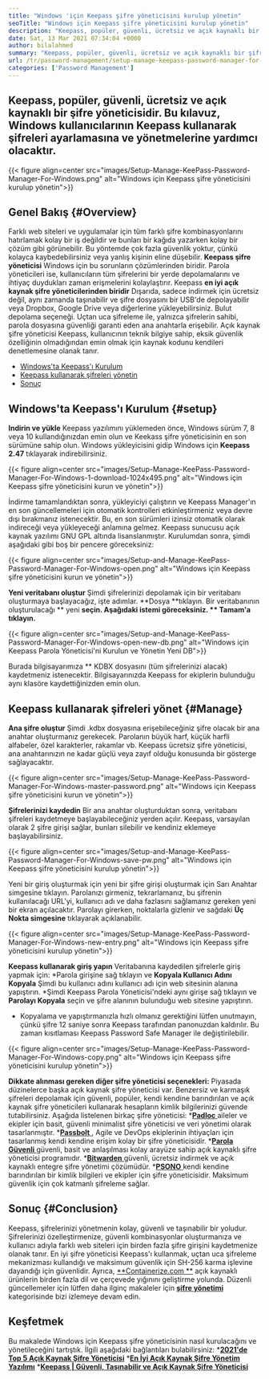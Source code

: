 ```yaml
---
title: "Windows 'için Keepass şifre yöneticisini kurulup yönetin" 
seoTitle: "Windows için Keepass şifre yöneticisini kurulup yönetin" 
description: "Keepass, popüler, güvenli, ücretsiz ve açık kaynaklı bir şifre yöneticisidir. Bu kılavuz, Windows kullanıcılarının Keepass kullanarak şifreleri ayarlamasına ve yönetmelerine yardımcı olacaktır." 
date: Sat, 13 Mar 2021 07:34:04 +0000
author: bilalahmed
summary: "Keepass, popüler, güvenli, ücretsiz ve açık kaynaklı bir şifre yöneticisidir. Bu kılavuz, Windows kullanıcılarının Keepass kullanarak şifreleri ayarlamasına ve yönetmelerine yardımcı olacaktır." 
url: /tr/password-management/setup-manage-keepass-password-manager-for-windows/
categories: ['Password Management']
---
```


## Keepass, popüler, güvenli, ücretsiz ve açık kaynaklı bir şifre yöneticisidir. Bu kılavuz, Windows kullanıcılarının Keepass kullanarak şifreleri ayarlamasına ve yönetmelerine yardımcı olacaktır.

{{< figure align=center src="images/Setup-Manage-KeePass-Password-Manager-For-Windows.png" alt="Windows için Keepass şifre yöneticisini kurulup yönetin">}}


## Genel Bakış   {#Overview}
Farklı web siteleri ve uygulamalar için tüm farklı şifre kombinasyonlarını hatırlamak kolay bir iş değildir ve bunları bir kağıda yazarken kolay bir çözüm gibi görünebilir. Bu yöntemde çok fazla güvenlik yoktur, çünkü kolayca kaybedebilirsiniz veya yanlış kişinin eline düşebilir. **Keepass şifre yöneticisi**  Windows için bu sorunların çözümlerinden biridir.
Parola yöneticileri ise, kullanıcıların tüm şifrelerini bir yerde depolamalarını ve ihtiyaç duydukları zaman erişmelerini kolaylaştırır. Keepass **en iyi açık kaynak şifre yöneticilerinden biridir**  Dışarıda, sadece indirmek için ücretsiz değil, aynı zamanda taşınabilir ve şifre dosyasını bir USB'de depolayabilir veya Dropbox, Google Drive veya diğerlerine yükleyebilirsiniz. Bulut depolama seçeneği. Uçtan uca şifreleme ile, yalnızca şifrelerin sahibi, parola dosyasına güvenliği garanti eden ana anahtarla erişebilir. Açık kaynak şifre yöneticisi Keepass, kullanıcının teknik bilgiye sahip, eksik güvenlik özelliğinin olmadığından emin olmak için kaynak kodunu kendileri denetlemesine olanak tanır.
  * [Windows'ta Keepass'ı Kurulum][1]
  * [Keepass kullanarak şifreleri yönetin][2]
  * [Sonuç][3]

## Windows'ta Keepass'ı Kurulum   {#setup}
**Indirin ve yükle**
Keepass yazılımını yüklemeden önce, Windows sürüm 7, 8 veya 10 kullandığınızdan emin olun ve Keekass şifre yöneticisinin en son sürümüne sahip olun. Windows yükleyicisini gidip Windows için **Keepass 2.47**  tıklayarak indirebilirsiniz.

{{< figure align=center src="images/Setup-Manage-KeePass-Password-Manager-For-Windows-1-download-1024x495.png" alt="Windows için Keepass şifre yöneticisini kurun ve yönetin">}}

İndirme tamamlandıktan sonra, yükleyiciyi çalıştırın ve Keepass Manager'ın en son güncellemeleri için otomatik kontrolleri etkinleştirmeniz veya devre dışı bırakmanız istenecektir. Bu, en son sürümleri izinsiz otomatik olarak indireceği veya yükleyeceği anlamına gelmez. Keepass sunucusu açık kaynak yazılımı GNU GPL altında lisanslanmıştır. Kurulumdan sonra, şimdi aşağıdaki gibi boş bir pencere göreceksiniz:

{{< figure align=center src="images/Setup-and-Manage-KeePass-Password-Manager-For-Windows-open.png" alt="Windows için Keepass şifre yöneticisini kurun ve yönetin">}}

**Yeni veritabanı oluştur** 
Şimdi şifrelerinizi depolamak için bir veritabanı oluşturmaya başlayacağız, işte adımlar. **Dosya  **tıklayın. Bir veritabanının oluşturulacağı **  yeni  **seçin. Aşağıdaki istemi göreceksiniz. **  Tamam'a tıklayın.** 

{{< figure align=center src="images/Setup-and-Manage-KeePass-Password-Manager-For-Windows-open-new-db.png" alt="Windows için Keepass Parola Yöneticisi'ni Kurulun ve Yönetin Yeni DB">}}

Burada bilgisayarımıza ** KDBX dosyasını (tüm şifrelerinizi alacak) kaydetmeniz istenecektir. Bilgisayarınızda Keepass for ekiplerin bulunduğu aynı klasöre kaydettiğinizden emin olun.

## Keepass kullanarak şifreleri yönet   {#Manage}
**Ana şifre oluştur** 
Şimdi .kdbx dosyasına erişebileceğiniz şifre olacak bir ana anahtar oluşturmanız gerekecek. Parolanın büyük harf, küçük harfli alfabeler, özel karakterler, rakamlar vb. Keepass ücretsiz şifre yöneticisi, ana anahtarınızın ne kadar güçlü veya zayıf olduğu konusunda bir gösterge sağlayacaktır.

{{< figure align=center src="images/Setup-Manage-KeePass-Password-Manager-For-Windows-master-password.png" alt="Windows için Keepass şifre yöneticisini kurun ve yönetin">}}

**Şifrelerinizi kaydedin** 
Bir ana anahtar oluşturduktan sonra, veritabanı şifreleri kaydetmeye başlayabileceğiniz yerden açılır. Keepass, varsayılan olarak 2 şifre girişi sağlar, bunları silebilir ve kendiniz eklemeye başlayabilirsiniz.

{{< figure align=center src="images/Setup-and-Manage-KeePass-Password-Manager-For-Windows-save-pw.png" alt="Windows için Keepass şifre yöneticisini kurulup yönetin">}}

Yeni bir giriş oluşturmak için yeni bir şifre girişi oluşturmak için Sarı Anahtar simgesine tıklayın. Parolanızı girmeniz, tekrarlamanız, bu şifrenin kullanılacağı URL'yi, kullanıcı adı ve daha fazlasını sağlamanız gereken yeni bir ekran açılacaktır. Parolayı girerken, noktalarla gizlenir ve sağdaki **Üç Nokta simgesine**  tıklayarak açıklanabilir.

{{< figure align=center src="images/Setup-Manage-KeePass-Password-Manager-For-Windows-new-entry.png" alt="Windows için Keepass şifre yöneticisini kurulup yönetin">}}

**Keepass kullanarak giriş yapın** 
Veritabanına kaydedilen şifrelerle giriş yapmak için:
  *Parola girişine sağ tıklayın ve **Kopyala Kullanıcı Adını Kopyala**  Şimdi bu kullanıcı adını kullanıcı adı için web sitesinin alanına yapıştırın.
  *Şimdi Keepass Parola Yöneticisi'ndeki aynı girişe sağ tıklayın ve **Parolayı Kopyala**  seçin ve şifre alanının bulunduğu web sitesine yapıştırın.
  * Kopyalama ve yapıştırmanızla hızlı olmanız gerektiğini lütfen unutmayın, çünkü şifre 12 saniye sonra Keepass tarafından panonuzdan kaldırılır. Bu zaman kısıtlaması Keepass Password Safe Manager ile değiştirilebilir.

{{< figure align=center src="images/Setup-Manage-KeePass-Password-Manager-For-Windows-copy.png" alt="Windows için Keepass şifre yöneticisini kurulup yönetin">}}

**Dikkate alınması gereken diğer şifre yöneticisi seçenekleri:** 
Piyasada düzinelerce başka açık kaynak şifre yöneticisi var. Benzersiz ve karmaşık şifreleri depolamak için güvenli, popüler, kendi kendine barındırılan ve açık kaynak şifre yöneticileri kullanarak hesapların kimlik bilgilerinizi güvende tutabilirsiniz. Aşağıda listelenen birkaç şifre yöneticisi:
  *[**Padloc** ][4] aileler ve ekipler için basit, güvenli minimalist şifre yöneticisi ve veri yönetimi olarak tasarlanmıştır.
  *[**Passbolt** ][5], Agile ve DevOps ekiplerinin ihtiyaçları için tasarlanmış kendi kendine erişim kolay bir şifre yöneticisidir.
  *[**Parola Güvenli** ][6] güvenli, basit ve anlaşılması kolay arayüze sahip açık kaynaklı şifre yöneticisi programıdır.
  *[**Bitwarden** ][7] güvenli, ücretsiz indirmek ve açık kaynaklı entegre şifre yönetimi çözümüdür.
  *[**PSONO** ][8] kendi kendine barındırılan bir kimlik bilgileri ve ekipler için şifre yöneticisidir. Maksimum güvenlik için çok katmanlı şifreleme sağlar.

## Sonuç   {#Conclusion}
Keepass, şifrelerinizi yönetmenin kolay, güvenli ve taşınabilir bir yoludur. Şifrelerinizi özelleştirmenize, güvenli kombinasyonlar oluşturmanıza ve kullanıcı adıyla farklı web siteleri için birden fazla şifre girişini kaydetmenize olanak tanır. En iyi şifre yöneticisi Keepass'ı kullanmak, uçtan uca şifreleme mekanizması kullandığı ve maksimum güvenlik için SH-256 karma işlevine dayandığı için güvenlidir.
Ayrıca, [**Containerize.com **][9] açık kaynaklı ürünlerin birden fazla dil ve çerçevede yığınını geliştirme yolunda. Düzenli güncellemeler için lütfen daha ilginç makaleler için  **[şifre yönetimi][10]**   kategorisinde bizi izlemeye devam edin.

## Keşfetmek
Bu makalede Windows için Keepass şifre yöneticisinin nasıl kurulacağını ve yönetileceğini tartıştık. İlgili aşağıdaki bağlantıları bulabilirsiniz:
  ***[2021'de Top 5 Açık Kaynak Şifre Yöneticisi][11]** 
  ***[En İyi Açık Kaynak Şifre Yönetim Yazılımı][12]** 
  ***[Keepass | Güvenli, Taşınabilir ve Açık Kaynak Şifre Yöneticisi][13]** 

  
[1]: https://blog.containerize.com/wp-admin/post.php?post=3863&action=edit#setup
[2]: https://blog.containerize.com/wp-admin/post.php?post=3863&action=edit#manage
[3]: https://blog.containerize.com/wp-admin/post.php?post=3863&action=edit#conclusion
[4]: https://padloc.app/
[5]: https://products.containerize.com/password-management/passbolt/
[6]: https://products.containerize.com/password-management/password-safe/
[7]: https://products.containerize.com/password-management/bitwarden/
[8]: https://products.containerize.com/password-management/psono/
[9]: https://www.containerize.com/
[10]: https://blog.containerize.com/category/password-management/
[11]: https://blog.containerize.com/password-management/top-5-open-source-password-managers-in-2021/
[12]: https://products.containerize.com/password-management/
[13]: https://products.containerize.com/password-management/keepass
